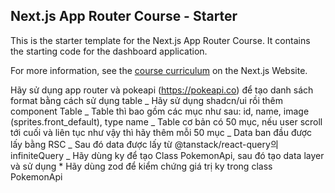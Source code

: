 ## Next.js App Router Course - Starter

This is the starter template for the Next.js App Router Course. It contains the starting code for the dashboard application.

For more information, see the [course curriculum](https://nextjs.org/learn) on the Next.js Website.

Hãy sử dụng app router và pokeapi (https://pokeapi.co) để tạo danh sách format bằng cách sử dụng table
_ Hãy sử dụng shadcn/ui rồi thêm component Table
_ Table thì bao gồm các mục như sau: id, name, image (sprites.front_default), type name
_ Table cơ bản có 50 mục, nếu user scroll tới cuối và liên tục như vậy thì hãy thêm mỗi 50 mục
_ Data ban đầu được lấy bằng RSC
_ Sau đó data được lấy từ @tanstack/react-query의 infiniteQuery
_ Hãy dùng ky để tạo Class PokemonApi, sau đó tạo data layer và sử dụng \* Hãy dùng zod để kiểm chứng giá trị ky trong class PokemonApi
